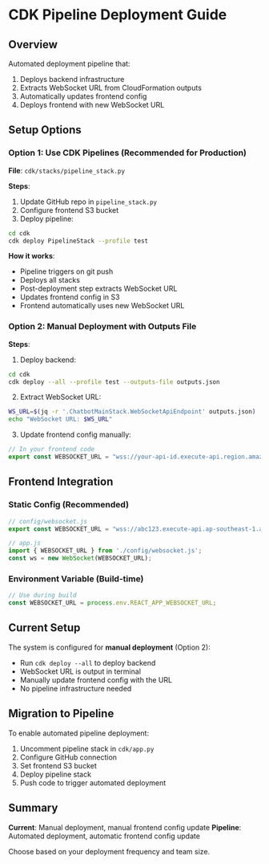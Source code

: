 # CDK Pipeline Deployment Guide

## Overview
Automated deployment pipeline that:
1. Deploys backend infrastructure
2. Extracts WebSocket URL from CloudFormation outputs
3. Automatically updates frontend config
4. Deploys frontend with new WebSocket URL

## Setup Options

### Option 1: Use CDK Pipelines (Recommended for Production)

**File**: `cdk/stacks/pipeline_stack.py`

**Steps**:
1. Update GitHub repo in `pipeline_stack.py`
2. Configure frontend S3 bucket
3. Deploy pipeline:
```bash
cd cdk
cdk deploy PipelineStack --profile test
```

**How it works**:
- Pipeline triggers on git push
- Deploys all stacks
- Post-deployment step extracts WebSocket URL
- Updates frontend config in S3
- Frontend automatically uses new WebSocket URL

### Option 2: Manual Deployment with Outputs File

**Steps**:
1. Deploy backend:
```bash
cd cdk
cdk deploy --all --profile test --outputs-file outputs.json
```

2. Extract WebSocket URL:
```bash
WS_URL=$(jq -r '.ChatbotMainStack.WebSocketApiEndpoint' outputs.json)
echo "WebSocket URL: $WS_URL"
```

3. Update frontend config manually:
```javascript
// In your frontend code
export const WEBSOCKET_URL = "wss://your-api-id.execute-api.region.amazonaws.com/prod";
```

## Frontend Integration

### Static Config (Recommended)
```javascript
// config/websocket.js
export const WEBSOCKET_URL = "wss://abc123.execute-api.ap-southeast-1.amazonaws.com/prod";

// app.js
import { WEBSOCKET_URL } from './config/websocket.js';
const ws = new WebSocket(WEBSOCKET_URL);
```

### Environment Variable (Build-time)
```javascript
// Use during build
const WEBSOCKET_URL = process.env.REACT_APP_WEBSOCKET_URL;
```

## Current Setup

The system is configured for **manual deployment** (Option 2):
- Run `cdk deploy --all` to deploy backend
- WebSocket URL is output in terminal
- Manually update frontend config with the URL
- No pipeline infrastructure needed

## Migration to Pipeline

To enable automated pipeline deployment:
1. Uncomment pipeline stack in `cdk/app.py`
2. Configure GitHub connection
3. Set frontend S3 bucket
4. Deploy pipeline stack
5. Push code to trigger automated deployment

## Summary

**Current**: Manual deployment, manual frontend config update
**Pipeline**: Automated deployment, automatic frontend config update

Choose based on your deployment frequency and team size.
